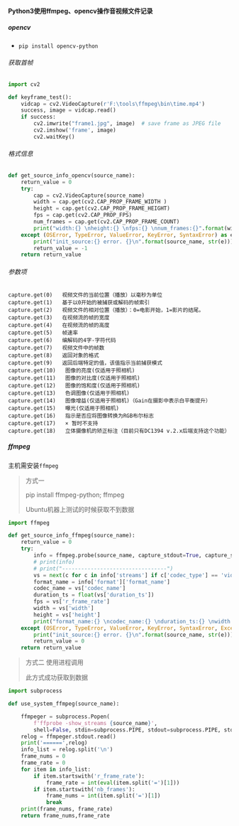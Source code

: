 #### Python3使用ffmpeg、opencv操作音视频文件记录

#####  *opencv*

- ```
  pip install opencv-python
  ```

###### 获取首帧
```python
import cv2

def keyframe_test():
    vidcap = cv2.VideoCapture(r'F:\tools\ffmpeg\bin\time.mp4')
    success, image = vidcap.read()
    if success:
        cv2.imwrite("frame1.jpg", image)  # save frame as JPEG file
        cv2.imshow('frame', image)
        cv2.waitKey()


```



###### 格式信息

```python
def get_source_info_opencv(source_name):
    return_value = 0
    try:
        cap = cv2.VideoCapture(source_name)
        width = cap.get(cv2.CAP_PROP_FRAME_WIDTH )
        height = cap.get(cv2.CAP_PROP_FRAME_HEIGHT)
        fps = cap.get(cv2.CAP_PROP_FPS)
        num_frames = cap.get(cv2.CAP_PROP_FRAME_COUNT)
        print("width:{} \nheight:{} \nfps:{} \nnum_frames:{}".format(width, height, fps, num_frames))
    except (OSError, TypeError, ValueError, KeyError, SyntaxError) as e:
        print("init_source:{} error. {}\n".format(source_name, str(e)))
        return_value = -1
    return return_value
```

###### 参数项

```
capture.get(0)   视频文件的当前位置（播放）以毫秒为单位
capture.get(1)   基于以0开始的被捕获或解码的帧索引
capture.get(2)   视频文件的相对位置（播放）：0=电影开始，1=影片的结尾。
capture.get(3)   在视频流的帧的宽度
capture.get(4)   在视频流的帧的高度
capture.get(5)   帧速率
capture.get(6)   编解码的4字-字符代码
capture.get(7)   视频文件中的帧数
capture.get(8)   返回对象的格式
capture.get(9)   返回后端特定的值，该值指示当前捕获模式
capture.get(10)   图像的亮度(仅适用于照相机)
capture.get(11)   图像的对比度(仅适用于照相机)
capture.get(12)   图像的饱和度(仅适用于照相机)
capture.get(13)   色调图像(仅适用于照相机)
capture.get(14)   图像增益(仅适用于照相机)（Gain在摄影中表示白平衡提升）
capture.get(15)   曝光(仅适用于照相机)
capture.get(16)   指示是否应将图像转换为RGB布尔标志
capture.get(17)   × 暂时不支持
capture.get(18)   立体摄像机的矫正标注（目前只有DC1394 v.2.x后端支持这个功能）
```



##### *ffmpeg*

主机需安装`ffmpeg`

> 方式一
>
> pip install ffmpeg-python; ffmpeg
>
> Ubuntu机器上测试的时候获取不到数据

```python
import ffmpeg

def get_source_info_ffmpeg(source_name):
    return_value = 0
    try:
        info = ffmpeg.probe(source_name, capture_stdout=True, capture_stderr=True)
        # print(info)
        # print("---------------------------------")
        vs = next(c for c in info['streams'] if c['codec_type'] == 'video')
        format_name = info['format']['format_name']
        codec_name = vs['codec_name']
        duration_ts = float(vs['duration_ts'])
        fps = vs['r_frame_rate']
        width = vs['width']
        height = vs['height']
        print("format_name:{} \ncodec_name:{} \nduration_ts:{} \nwidth:{} \nheight:{} \nfps:{}".format(format_name, codec_name, duration_ts, width, height, fps))
    except (OSError, TypeError, ValueError, KeyError, SyntaxError, Exception) as e:
        print("init_source:{} error. {}\n".format(source_name, str(e)))
        return_value = 0
    return return_value
```

>方式二 使用进程调用
>
>此方式成功获取到数据

```python
import subprocess

def use_system_ffmpeg(source_name):

    ffmpeger = subprocess.Popen(
        f'ffprobe -show_streams {source_name}',
        shell=False, stdin=subprocess.PIPE, stdout=subprocess.PIPE, stderr = subprocess.PIPE, encoding='utf-8')
    relog = ffmpeger.stdout.read()
    print('======',relog)
    info_list = relog.split('\n')
    frame_nums = 0
    frame_rate = 0
    for item in info_list:
        if item.startswith('r_frame_rate'):
            frame_rate = int(eval(item.split('=')[1]))
        if item.startswith('nb_frames'):
            frame_nums = int(item.split('=')[1])
            break
    print(frame_nums, frame_rate)
    return frame_nums,frame_rate
```

